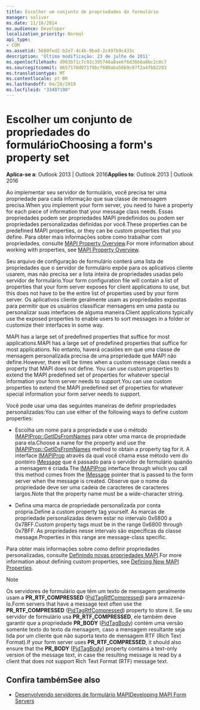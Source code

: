 ```yaml
---
title: Escolher um conjunto de propriedades do formulário
manager: soliver
ms.date: 11/16/2014
ms.audience: Developer
localization_priority: Normal
api_type:
- COM
ms.assetid: 5680fed2-b2e7-4c4b-9ba8-2c497b9c433c
description: 'Última modificação: 23 de julho de 2011'
ms.openlocfilehash: d983b71c7c92c395740a8ae6f6d3666a8bc2c0c7
ms.sourcegitcommit: 8657170d071f9bcf680aba50b9c07f2a4fb82283
ms.translationtype: MT
ms.contentlocale: pt-BR
ms.lasthandoff: 04/28/2019
ms.locfileid: "33407190"
---
```

# <a name="choosing-a-forms-property-set"></a><span data-ttu-id="64f20-103">Escolher um conjunto de propriedades do formulário</span><span class="sxs-lookup"><span data-stu-id="64f20-103">Choosing a form's property set</span></span>

<span data-ttu-id="64f20-104">**Aplica-se a**: Outlook 2013 | Outlook 2016</span><span class="sxs-lookup"><span data-stu-id="64f20-104">**Applies to**: Outlook 2013 | Outlook 2016</span></span> 
  
<span data-ttu-id="64f20-105">Ao implementar seu servidor de formulário, você precisa ter uma propriedade para cada informação que sua classe de mensagem precisa.</span><span class="sxs-lookup"><span data-stu-id="64f20-105">When you implement your form server, you need to have a property for each piece of information that your message class needs.</span></span> <span data-ttu-id="64f20-106">Essas propriedades podem ser propriedades MAPI predefinidos ou podem ser propriedades personalizadas definidas por você.</span><span class="sxs-lookup"><span data-stu-id="64f20-106">These properties can be predefined MAPI properties, or they can be custom properties that you define.</span></span> <span data-ttu-id="64f20-107">Para obter mais informações sobre como trabalhar com propriedades, consulte [MAPI Property Overview](mapi-property-overview.md).</span><span class="sxs-lookup"><span data-stu-id="64f20-107">For more information about working with properties, see [MAPI Property Overview](mapi-property-overview.md).</span></span>
  
<span data-ttu-id="64f20-108">Seu arquivo de configuração de formulário conterá uma lista de propriedades que o servidor de formulário expõe para os aplicativos cliente usarem, mas não precisa ser a lista inteira de propriedades usadas pelo servidor de formulário.</span><span class="sxs-lookup"><span data-stu-id="64f20-108">Your form configuration file will contain a list of properties that your form server exposes for client applications to use, but this does not have to be the entire list of properties used by your form server.</span></span> <span data-ttu-id="64f20-109">Os aplicativos cliente geralmente usam as propriedades expostas para permitir que os usuários classificar mensagens em uma pasta ou personalizar suas interfaces de alguma maneira.</span><span class="sxs-lookup"><span data-stu-id="64f20-109">Client applications typically use the exposed properties to enable users to sort messages in a folder or customize their interfaces in some way.</span></span>
  
<span data-ttu-id="64f20-110">MAPI has a large set of predefined properties that suffice for most applications.</span><span class="sxs-lookup"><span data-stu-id="64f20-110">MAPI has a large set of predefined properties that suffice for most applications.</span></span> <span data-ttu-id="64f20-111">No entanto, haverá ocasiões em que uma classe de mensagem personalizada precisa de uma propriedade que MAPI não define.</span><span class="sxs-lookup"><span data-stu-id="64f20-111">However, there will be times when a custom message class needs a property that MAPI does not define.</span></span> <span data-ttu-id="64f20-112">You can use custom properties to extend the MAPI predefined set of properties for whatever special information your form server needs to support.</span><span class="sxs-lookup"><span data-stu-id="64f20-112">You can use custom properties to extend the MAPI predefined set of properties for whatever special information your form server needs to support.</span></span>
  
<span data-ttu-id="64f20-113">Você pode usar uma das seguintes maneiras de definir propriedades personalizadas:</span><span class="sxs-lookup"><span data-stu-id="64f20-113">You can use either of the following ways to define custom properties:</span></span>
  
- <span data-ttu-id="64f20-114">Escolha um nome para a propriedade e use o método [IMAPIProp::GetIDsFromNames](imapiprop-getidsfromnames.md) para obter uma marca de propriedade para ela.</span><span class="sxs-lookup"><span data-stu-id="64f20-114">Choose a name for the property and use the [IMAPIProp::GetIDsFromNames](imapiprop-getidsfromnames.md) method to obtain a property tag for it.</span></span> <span data-ttu-id="64f20-115">A interface [IMAPIProp](imapipropiunknown.md) através da qual você chama esse método vem do ponteiro [IMessage](imessageimapiprop.md) que é passado para o servidor de formulário quando a mensagem é criada.</span><span class="sxs-lookup"><span data-stu-id="64f20-115">The [IMAPIProp](imapipropiunknown.md) interface through which you call this method comes from the [IMessage](imessageimapiprop.md) pointer that is passed to the form server when the message is created.</span></span> <span data-ttu-id="64f20-116">Observe que o nome da propriedade deve ser uma cadeia de caracteres de caracteres largos.</span><span class="sxs-lookup"><span data-stu-id="64f20-116">Note that the property name must be a wide-character string.</span></span> 
    
- <span data-ttu-id="64f20-117">Defina uma marca de propriedade personalizada por conta própria.</span><span class="sxs-lookup"><span data-stu-id="64f20-117">Define a custom property tag yourself.</span></span> <span data-ttu-id="64f20-118">As marcas de propriedade personalizadas devem estar no intervalo 0x6800 a 0x7BFF.</span><span class="sxs-lookup"><span data-stu-id="64f20-118">Custom property tags must be in the range 0x6800 through 0x7BFF.</span></span> <span data-ttu-id="64f20-119">As propriedades nesse intervalo são específicas da classe message.</span><span class="sxs-lookup"><span data-stu-id="64f20-119">Properties in this range are message-class specific.</span></span>
    
<span data-ttu-id="64f20-120">Para obter mais informações sobre como definir propriedades personalizadas, consulte [Definindo novas propriedades MAPI](defining-new-mapi-properties.md).</span><span class="sxs-lookup"><span data-stu-id="64f20-120">For more information about defining custom properties, see [Defining New MAPI Properties](defining-new-mapi-properties.md).</span></span>
  
> [!NOTE]
> <span data-ttu-id="64f20-121">Os servidores de formulário que têm um texto de mensagem geralmente usam a **PR_RTF_COMPRESSED** ([PidTagRtfCompressed](pidtagrtfcompressed-canonical-property.md)) para armazená-lo.</span><span class="sxs-lookup"><span data-stu-id="64f20-121">Form servers that have a message text often use the **PR_RTF_COMPRESSED** ([PidTagRtfCompressed](pidtagrtfcompressed-canonical-property.md)) property to store it.</span></span> <span data-ttu-id="64f20-122">Se seu servidor de formulário usa **PR_RTF_COMPRESSED**, ele também deve garantir que a propriedade **PR_BODY** ([PidTagBody](pidtagbody-canonical-property.md)) contém uma versão somente texto do texto da mensagem, caso a mensagem resultante seja lida por um cliente que não suporta texto de mensagem RTF (Rich Text Format).</span><span class="sxs-lookup"><span data-stu-id="64f20-122">If your form server uses **PR_RTF_COMPRESSED**, it should also ensure that the **PR_BODY** ([PidTagBody](pidtagbody-canonical-property.md)) property contains a text-only version of the message text, in case the resulting message is read by a client that does not support Rich Text Format (RTF) message text.</span></span> 
  
## <a name="see-also"></a><span data-ttu-id="64f20-123">Confira também</span><span class="sxs-lookup"><span data-stu-id="64f20-123">See also</span></span>

- [<span data-ttu-id="64f20-124">Desenvolvendo servidores de formulário MAPI</span><span class="sxs-lookup"><span data-stu-id="64f20-124">Developing MAPI Form Servers</span></span>](developing-mapi-form-servers.md)

